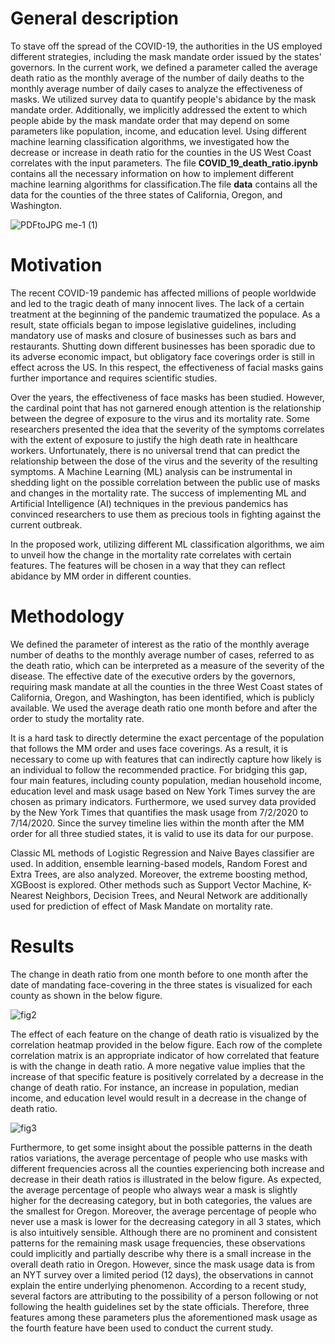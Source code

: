 # General description

To stave off the spread of the COVID-19, the authorities in the US employed different strategies, including the mask mandate order issued by the states' governors. In the current work, we defined a parameter called the average death ratio as the monthly average of the number of daily deaths to the monthly average number of daily cases to analyze the effectiveness of masks. We utilized survey data to quantify people's abidance by the mask mandate order. Additionally, we implicitly addressed the extent to which people abide by the mask mandate order that may depend on some parameters like population, income, and education level. Using different machine learning classification algorithms, we investigated how the decrease or increase in death ratio for the counties in the US West Coast correlates with the input parameters. The file **COVID_19_death_ratio.ipynb** contains all the necessary information on how to implement different machine learning algorithms for classification.The file **data** contains all the data for the counties of the three states of California, Oregon, and Washington.

![PDFtoJPG me-1 (1)](https://user-images.githubusercontent.com/60017299/143766094-dcbf4414-e6e6-4f4a-bf4e-f8c5e9671237.jpg)

# Motivation
The recent COVID-19 pandemic has affected millions of people worldwide and led to the tragic death of many innocent lives. The lack of a certain treatment at the beginning of the pandemic traumatized the populace. As a result, state officials began to impose legislative guidelines, including mandatory use of masks and closure of businesses such as bars and restaurants. Shutting down different businesses has been sporadic due to its adverse economic impact, but obligatory face coverings order is still in effect across the US. In this respect, the effectiveness of facial masks gains further importance and requires scientific studies.

Over the years, the effectiveness of face masks has been studied. However, the cardinal point that has not garnered enough attention is the relationship between the degree of exposure to the virus and its mortality rate. Some researchers presented the idea that the severity of the symptoms correlates with the extent of exposure to justify the high death rate in healthcare workers. Unfortunately, there is no universal trend that can predict the relationship between the dose of the virus and the severity of the resulting symptoms. A Machine Learning (ML) analysis can be instrumental in shedding light on the possible correlation between the public use of masks and changes in the mortality rate. The success of implementing ML and Artificial Intelligence (AI) techniques in the previous pandemics has convinced researchers to use them as precious tools in fighting against the current outbreak.

In the proposed work, utilizing different ML classification algorithms, we aim to unveil how the change in the mortality rate correlates with certain features. The features will be chosen in a way that they can reflect abidance by MM order in different counties.

# Methodology

We defined the parameter of interest as the ratio of the monthly average number of deaths to the monthly average number of cases, referred to as the death ratio, which can be interpreted as a measure of the severity of the disease.
The effective date of the executive orders by the governors, requiring mask mandate at all the counties in the three West Coast states of California, Oregon, and Washington, has been identified, which is publicly available. We used the average death ratio one month before and after the order to study the mortality rate.

It is a hard task to directly determine the exact percentage of the population that follows the MM order and uses face coverings. As a result, it is necessary to come up with features that can indirectly capture how likely is an individual to follow the recommended practice. For bridging this gap, four main features, including county population, median household income, education level and mask usage based on New York Times survey the are chosen as primary indicators. Furthermore, we used survey data provided by the New York Times that quantifies the mask usage from 7/2/2020 to 7/14/2020. Since the survey timeline lies within the month after the MM order for all three studied states, it is valid to use its data for our purpose.

Classic ML methods of Logistic Regression and Naive Bayes classifier are used. In addition, ensemble learning-based models, Random Forest and Extra Trees, are also analyzed. Moreover, the extreme boosting method, XGBoost is explored. Other methods such as Support Vector Machine, K-Nearest Neighbors, Decision Trees, and Neural Network are additionally used for prediction of effect of Mask Mandate on mortality rate.

# Results

The change in death ratio from one month before to one month after the date of mandating face-covering in the three states is visualized for each county as shown in the below figure.

![fig2](https://user-images.githubusercontent.com/60017299/143769413-d032e425-4192-418d-aaf4-8bf8c47ef4d7.png)

The effect of each feature on the change of death ratio is visualized by the correlation heatmap provided in the below figure. Each row of the complete correlation matrix is an appropriate indicator of how correlated that feature is with the change in death ratio. A more negative value implies that the increase of that specific feature is positively correlated by a decrease in the change of death ratio. For instance,  an increase in population, median income, and education level would result in a decrease in the change of death ratio.

![fig3](https://user-images.githubusercontent.com/60017299/143769811-c4595b0c-f091-43b1-a565-21aa3b70cc92.png)

Furthermore, to get some insight about the possible patterns in the death ratios variations, the average percentage of people who use masks with different frequencies across all the counties experiencing both increase and decrease in their death ratios is illustrated in the below figure. As expected, the average percentage of people who always wear a mask is slightly higher for the decreasing category, but in both categories, the values are the smallest for Oregon. Moreover, the average percentage of people who never use a mask is lower for the decreasing category in all 3 states, which is also intuitively sensible. Although there are no prominent and consistent patterns for the remaining mask usage frequencies, these observations could implicitly and partially describe why there is a small increase in the overall death ratio in Oregon. However, since the mask usage data is from an NYT survey over a limited period (12 days), the observations in  cannot explain the entire underlying phenomenon. According to a recent study, several factors are attributing to the possibility of a person following or not following the health guidelines set by the state officials. Therefore, three features among these parameters plus the aforementioned mask usage as the fourth feature have been used to conduct the current study.






